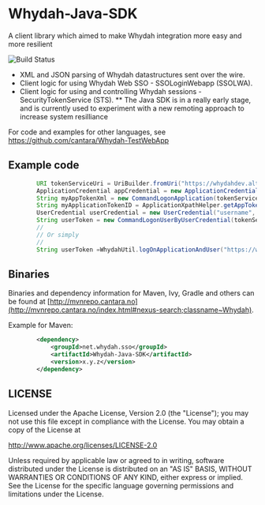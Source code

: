 Whydah-Java-SDK
===============

A client library which aimed to make Whydah integration more easy and more resilient

![Build Status](http://jenkins.capraconsulting.no/buildStatus/icon?job=Whydah-Java-SDK)

* XML and JSON parsing of Whydah datastructures sent over the wire.
* Client logic for using Whydah Web SSO - SSOLoginWebapp (SSOLWA).
* Client logic for using and controlling Whydah sessions - SecurityTokenService (STS).
**	The Java SDK is in a really early stage, and is currently used to experiment with a new remoting approach to increase system resilliance

For code and examples for other languages, see <https://github.com/cantara/Whydah-TestWebApp>


## Example code

```java
        URI tokenServiceUri = UriBuilder.fromUri("https://whydahdev.altrancloud.com/tokenservice/").build();
        ApplicationCredential appCredential = new ApplicationCredential("applicationID","applicationSecret");
        String myAppTokenXml = new CommandLogonApplication(tokenServiceUri, appCredential).execute();
        String myApplicationTokenID = ApplicationXpathHelper.getAppTokenIdFromAppToken(myAppTokenXml);
        UserCredential userCredential = new UserCredential("username", "password");
        String userToken = new CommandLogonUserByUserCredential(tokenServiceUri, myApplicationTokenID, myAppTokenXml, userCredential, UUID.randomUUID().toString()).execute();
        //
        // Or simply
        //
        String userToken =WhydahUtil.logOnApplicationAndUser("https://whydahdev.altrancloud.com/tokenservice/", "applicationID","applicationSecret", "username", "password");

```


## Binaries

Binaries and dependency information for Maven, Ivy, Gradle and others can be found at [http://mvnrepo.cantara.no](http://mvnrepo.cantara.no/index.html#nexus-search;classname~Whydah).

Example for Maven:

```xml
        <dependency>
            <groupId>net.whydah.sso</groupId>
            <artifactId>Whydah-Java-SDK</artifactId>
            <version>x.y.z</version>
        </dependency>
```


## LICENSE

Licensed under the Apache License, Version 2.0 (the "License");
you may not use this file except in compliance with the License.
You may obtain a copy of the License at

<http://www.apache.org/licenses/LICENSE-2.0>

Unless required by applicable law or agreed to in writing, software
distributed under the License is distributed on an "AS IS" BASIS,
WITHOUT WARRANTIES OR CONDITIONS OF ANY KIND, either express or implied.
See the License for the specific language governing permissions and
limitations under the License.
